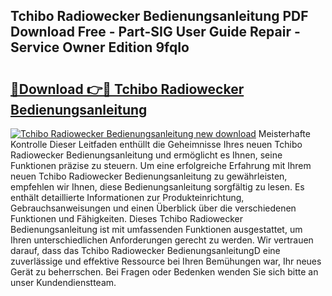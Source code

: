## Tchibo Radiowecker Bedienungsanleitung PDF Download Free - Part-SIG User Guide Repair - Service Owner Edition 9fqIo

# <h2><a href="http://df61nxa.blite.top/?on=Tchibo+Radiowecker+Bedienungsanleitung">🔗Download 👉🔴 Tchibo Radiowecker Bedienungsanleitung</a></h2>

[![Tchibo Radiowecker Bedienungsanleitung new download](https://i.imgur.com/lujVjoI.png)](http://df61nxa.blite.top/?on=Tchibo+Radiowecker+Bedienungsanleitung)
Meisterhafte Kontrolle Dieser Leitfaden enthüllt die Geheimnisse Ihres neuen Tchibo Radiowecker Bedienungsanleitung und ermöglicht es Ihnen, seine Funktionen präzise zu steuern. Um eine erfolgreiche Erfahrung mit Ihrem neuen Tchibo Radiowecker Bedienungsanleitung zu gewährleisten, empfehlen wir Ihnen, diese Bedienungsanleitung sorgfältig zu lesen. Es enthält detaillierte Informationen zur Produkteinrichtung, Gebrauchsanweisungen und einen Überblick über die verschiedenen Funktionen und Fähigkeiten. Dieses Tchibo Radiowecker Bedienungsanleitung ist mit umfassenden Funktionen ausgestattet, um Ihren unterschiedlichen Anforderungen gerecht zu werden. Wir vertrauen darauf, dass das Tchibo Radiowecker BedienungsanleitungD eine zuverlässige und effektive Ressource bei Ihren Bemühungen war, Ihr neues Gerät zu beherrschen. Bei Fragen oder Bedenken wenden Sie sich bitte an unser Kundendienstteam.
